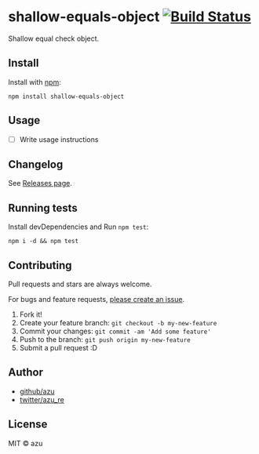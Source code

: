 # shallow-equals-object [![Build Status](https://travis-ci.org/azu/shallow-equals-object.svg?branch=master)](https://travis-ci.org/azu/shallow-equals-object)

Shallow equal check object.

## Install

Install with [npm](https://www.npmjs.com/):

    npm install shallow-equals-object

## Usage

- [ ] Write usage instructions

## Changelog

See [Releases page](https://github.com/azu/shallow-equals-object/releases).

## Running tests

Install devDependencies and Run `npm test`:

    npm i -d && npm test

## Contributing

Pull requests and stars are always welcome.

For bugs and feature requests, [please create an issue](https://github.com/azu/shallow-equals-object/issues).

1. Fork it!
2. Create your feature branch: `git checkout -b my-new-feature`
3. Commit your changes: `git commit -am 'Add some feature'`
4. Push to the branch: `git push origin my-new-feature`
5. Submit a pull request :D

## Author

- [github/azu](https://github.com/azu)
- [twitter/azu_re](https://twitter.com/azu_re)

## License

MIT © azu
